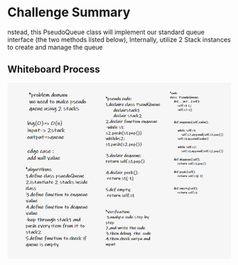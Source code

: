 # Challenge Summary

<!-- Description of the challenge -->

nstead, this PseudoQueue class will implement our standard queue interface (the two methods listed below),
Internally, utilize 2 Stack instances to create and manage the queue

## Whiteboard Process

<img src ='./code11.PNG' />
<!-- Embedded whiteboard image -->
